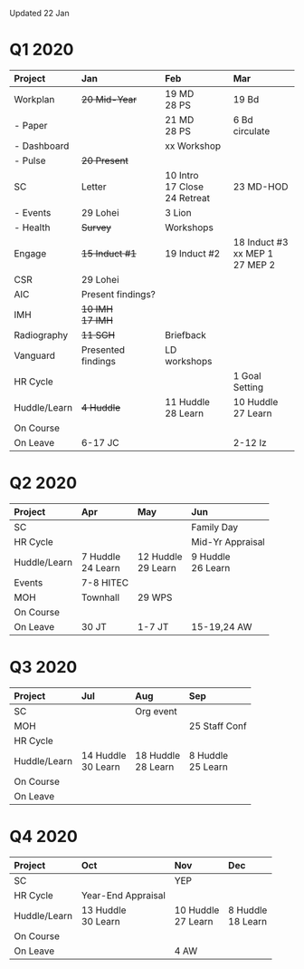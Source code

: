 <meta http-equiv="Cache-Control" content="no-cache, no-store, must-revalidate"/>
<meta http-equiv="Pragma" content="no-cache"/>
<meta http-equiv="Expires" content="0"/>

Updated 22 Jan

# Q1 2020

| Project      |  Jan                      |  Feb                                   |  Mar                      
| :-----       | :---                      | :---                                   | :---                      
| Workplan     | ~~20 Mid-Year~~           | 19 MD<br>28 PS                         | 19 Bd                     
| - Paper      |                           | 21 MD<br>28 PS                         | 6 Bd circulate            
| - Dashboard  |                           | xx Workshop                            |                           
| - Pulse      | ~~20 Present~~            |                                        |                           
| SC           | Letter                    | 10 Intro<br>17 Close<br>24 Retreat     | 23 MD-HOD                 
| - Events     | 29 Lohei                  | 3 Lion                                 |                           
| - Health     | ~~Survey~~                | Workshops                              |                           
| Engage       | ~~15 Induct #1~~          | 19 Induct #2<br>                       | 18 Induct #3<br>xx MEP 1<br>27 MEP 2
| CSR          | 29 Lohei                  |                                        |                           
| AIC          | Present findings?         |                                        |                           
| IMH          | ~~10 IMH<br>17 IMH~~      |                                        |                           
| Radiography  | ~~11 SGH~~                | Briefback                              |                           
| Vanguard     | Presented findings        | LD workshops                           |                           
| HR Cycle     |                           |                                        | 1 Goal Setting            
| Huddle/Learn | ~~4 Huddle~~              | 11 Huddle<br>28 Learn                  | 10 Huddle<br>27 Learn     
| On Course    |                           |                                        |                           
| On Leave     | 6-17 JC                   |                                        | 2-12 Iz                   

# Q2 2020

| Project      |  Apr                      |  May                                   |  Jun                       
| :-----       | :---                      | :---                                   | :---                       
| SC           |                           |                                        | Family Day                 
| HR Cycle     |                           |                                        | Mid-Yr Appraisal           
| Huddle/Learn | 7 Huddle<br>24 Learn      | 12 Huddle<br>29 Learn                  | 9 Huddle<br>26 Learn       
| Events       | 7-8 HITEC                 |                                        |                            
| MOH          | Townhall                  | 29 WPS                                 |                                                  
| On Course    |                           |                                        |                            
| On Leave     | 30 JT                     | 1-7 JT                                 | 15-19,24 AW                

# Q3 2020

| Project      |  Jul                       |  Aug                                  |  Sep                       
| :-----       | :---                       | :---                                  | :---                       
| SC           |                            | Org event                             |                            
| MOH          |                            |                                       | 25 Staff Conf              
| HR Cycle     |                            |                                       |                            
| Huddle/Learn | 14 Huddle<br>30 Learn      |  18 Huddle<br>28 Learn                | 8 Huddle<br>25 Learn       
| On Course    |                            |                                       |                            
| On Leave     |                            |                                       |                            

# Q4 2020

| Project      |  Oct                        |  Nov                                 |  Dec                       
| :-----       | :---                        | :---                                 | :---                       
| SC           |                             | YEP                                  |                            
| HR Cycle     | Year-End Appraisal          |                                      |                            
| Huddle/Learn | 13 Huddle<br>30 Learn       | 10 Huddle<br>27 Learn                | 8 Huddle<br>18 Learn       
| On Course    |                             |                                      |                            
| On Leave     |                             | 4 AW                                 |                            
